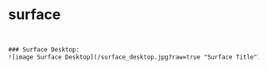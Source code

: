 # surface
```Html &amp; CSS layout


### Surface Desktop:
![image Surface Desktop](/surface_desktop.jpg?raw=true "Surface Title")

